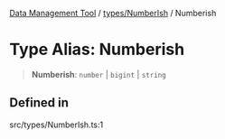 [Data Management Tool](../../../index.md) / [types/NumberIsh](../index.md) / Numberish

# Type Alias: Numberish

> **Numberish**: `number` \| `bigint` \| `string`

## Defined in

src/types/NumberIsh.ts:1
